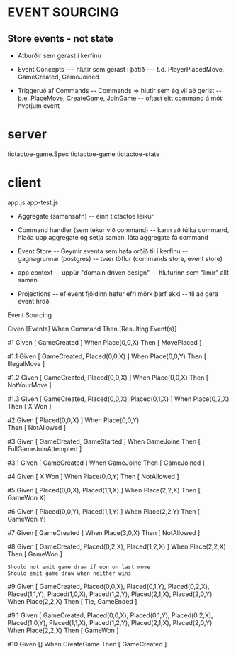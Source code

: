 # EVENT SOURCING

## Store events - not state
 - Atburðir sem gerast í kerfinu
 - Event Concepts
 --- hlutir sem gerast í þátíð
 --- t.d. PlayerPlacedMove, GameCreated, GameJoined

 - Triggeruð af Commands
 -- Commands => hlutir sem ég vil að gerist
 -- þ.e. PlaceMove, CreateGame, JoinGame
 -- oftast eitt command á móti hverjum event


# server
tictactoe-game.Spec
tictactoe-game
tictactoe-state
# client
app.js
app-test.js


- Aggregate (samansafn)
-- einn tictactoe leikur
- Command handler (sem tekur við command)
-- kann að túlka command, hlaða upp aggregate og setja saman, láta aggregate fá command
- Event Store 
-- Geymir eventa sem hafa orðið til í kerfinu
-- gagnagrunnar (postgres)
-- tvær töflur (commands store, event store)
- app context
-- uppúr "domain driven design"
-- hluturinn sem "límir" allt saman

- Projections
-- ef event fjöldinn hefur efri mörk þarf ekki
-- til að gera event hröð


Event Sourcing

Given
 [Events]
When
 Command
Then
 [Resulting Event(s)]

#1
Given
 [ GameCreated ]
When
 Place(0,0,X)
Then
 [ MovePlaced ]

#1.1
Given
 [ GameCreated, Placed(0,0,X) ]
When
 Place(0,0,Y)
Then
 [ IllegalMove ]

#1.2
Given
 [ GameCreated, Placed(0,0,X) ]
When
 Place(0,0,X)
Then
 [ NotYourMove ]

#1.3
Given
 [ GameCreated, Placed(0,0,X), Placed(0,1,X) ]
When
 Place(0,2,X)
Then
 [ X Won ]

#2
Given
 [ Placed(0,0,X) ]
When
 Place(0,0,Y)  
Then
 [ NotAllowed ]

 #3
Given
 [ GameCreated, GameStarted ]
When
 GameJoine
Then
 [ FullGameJoinAttempted ]


 #3.1
Given
 [ GameCreated ]
When
 GameJoine
Then
 [ GameJoined ]


#4
Given
 [ X Won ]
When
 Place(0,0,Y)
Then
 [ NotAllowed ]

#5
Given
 [ Placed(0,0,X), Placed(1,1,X) ]
When
 Place(2,2,X)
Then
 [ GameWon X]

#6
Given
 [ Placed(0,0,Y), Placed(1,1,Y) ]
When
 Place(2,2,Y)
Then
 [ GameWon Y]

 #7
Given
 [ GameCreated ]
When
 Place(3,0,X)
Then
 [ NotAllowed ]

#8
Given
 [ GameCreated, Placed(0,2,X), Placed(1,2,X) ]
When
 Place(2,2,X)
Then
 [ GameWon ] 

    Should not emit game draw if won on last move
    Should emit game draw when neither wins
    
#9
Given
 [ GameCreated, 
 Placed(0,0,X), Placed(0,1,Y), Placed(0,2,X), 
 Placed(1,1,Y), Placed(1,0,X), Placed(1,2,Y), 
 Placed(2,1,X), Placed(2,0,Y) 
When
 Place(2,2,X)
Then
 [ Tie, GameEnded ]

#9.1
Given
 [ GameCreated, 
 Placed(0,0,X), Placed(0,1,Y), Placed(0,2,X), 
 Placed(1,0,Y), Placed(1,1,X), Placed(1,2,Y), 
 Placed(2,1,X), Placed(2,0,Y) 
When
 Place(2,2,X)
Then
 [ GameWon ]

#10
Given
 []
When
 CreateGame
Then
 [ GameCreated ]
